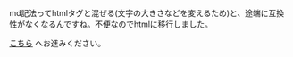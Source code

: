 md記法ってhtmlタグと混ぜる(文字の大きさなどを変えるため)と、途端に互換性がなくなるんですね。不便なのでhtmlに移行しました。
<!-- [こちら](http://htmlpreview.github.io/?https://raw.githubusercontent.com/17ec084/grade3-1/master/groupStudy/superCommon/src/superCommon/interfaces/readme.html) -->
[こちら](https://rights-for.men/HtmlViewer.php?path=17ec084/grade3-1/master/groupStudy/superCommon/src/superCommon/interfaces/readme.html) へお進みください。
